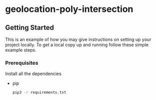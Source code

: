 # geolocation-poly-intersection

<!-- GETTING STARTED -->
## Getting Started

This is an example of how you may give instructions on setting up your project locally.
To get a local copy up and running follow these simple example steps.

### Prerequisites

Install all the dependencies
* pip
  ```sh
  pip3 -r requirements.txt
  ```

